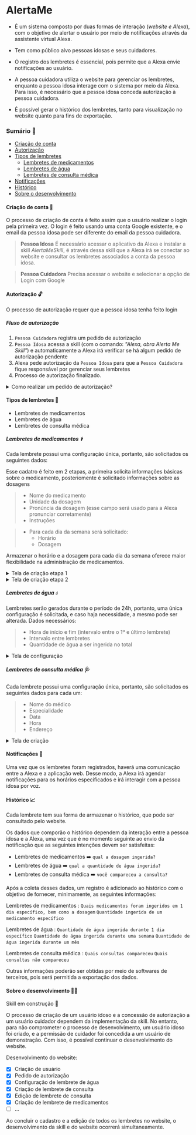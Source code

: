 # AlertaMe

- É um sistema composto por duas formas de interação (_website e Alexa_), com o objetivo de alertar o usuário por meio de notificações através da assistente virtual Alexa️.

- Tem como público alvo pessoas idosas e seus cuidadores.

- O registro dos lembretes é essencial, pois permite que a Alexa envie notificações ao usuário.

- A pessoa cuidadora utiliza o website para gerenciar os lembretes, enquanto a pessoa idosa interage com o sistema por meio da Alexa. Para isso, é necessário que a pessoa idosa conceda autorização à pessoa cuidadora.

- É possível gerar o histórico dos lembretes, tanto para visualização no website quanto para fins de exportação.

### Sumário :receipt:

- [Criação de conta](#criação-de-conta-floppy_disk)
- [Autorização](#autorização-unlock)
- [Tipos de lembretes](#tipos-de-lembretes-memo)
  - [Lembretes de medicamentos](#lembretes-de-medicamentos-medical_symbol)
  - [Lembretes de água](#lembretes-de-água-droplet)
  - [Lembretes de consulta médica](#lembretes-de-consulta-médica-stethoscope)
- [Notificações](#notificações-bell)
- [Histórico](#histórico-chart_with_upwards_trend)
- [Sobre o desenvolvimento](#sobre-o-desenvolvimento-man_technologist)

#### Criação de conta :floppy_disk:

O processo de criação de conta é feito assim que o usuário realizar o login pela primeira vez.
O login é feito usando uma conta Google existente, e o email da pessoa idosa pode ser diferente do email da pessoa cuidadora.

> **Pessoa Idosa**
> É necessário acessar o aplicativo da Alexa e instalar a skill _AlertaMeSkill_, é através dessa skill que a Alexa irá se conectar ao website e consultar os lembretes associados a conta da pessoa idosa.

> **Pessoa Cuidadora**
> Precisa acessar o website e selecionar a opção de Login com Google

#### Autorização :unlock:

O processo de autorização requer que a pessoa idosa tenha feito login

##### Fluxo de autorização

1. `Pessoa Cuidadora` registra um pedido de autorização
2. `Pessoa Idosa` acessa a skill (com o comando: _"Alexa, abra Alerta Me Skill"_) e automaticamente a Alexa irá verificar se há algum pedido de autorização pendente
3. Alexa pede autorização da `Pessoa Idosa` para que a `Pessoa Cuidadora` fique responsável por gerenciar seus lembretes
4. Processo de autorização finalizado.

<details>
<summary>Como realizar um pedido de autorização?</summary>

No canto inferior esquerdo, clique em `CONFIGURAÇÕES`

![Alt text](readme-assets/settings.png)

Preencha o campo com o email da pessoa idosa e clique em `Registrar pedido`

![Alt text](readme-assets/authorization.png)

</details>

#### Tipos de lembretes :memo:

- Lembretes de medicamentos
- Lembretes de água
- Lembretes de consulta médica

##### Lembretes de medicamentos :medical_symbol:

Cada lembrete possui uma configuração única, portanto, são solicitados os seguintes dados:

Esse cadatro é feito em 2 etapas, a primeira solicita informações básicas sobre o medicamento, posteriomente é solicitado informações sobre as dosagens

> - Nome do medicamento
> - Unidade da dosagem
> - Pronúncia da dosagem (esse campo será usado para a Alexa pronunciar corretamente)
> - Instruções

> - Para cada dia da semana será solicitado:
>   - Horário
>   - Dosagem

Armazenar o horário e a dosagem para cada dia da semana oferece maior flexibilidade na administração de medicamentos.

<details>
<summary>Tela de criação etapa 1</summary>

![Alt text](readme-assets/medication-reminder-step1.png)

</details>

<details>
<summary>Tela de criação etapa 2</summary>

![Alt text](readme-assets/medication-reminder-step2.png)

Nesse exemplo, os dias selecionado são: Domindo e Terça, sendo que para o domindo, está sendo configurado 2 horários (08:00 e 18:00) e na Terça somente 1 horário (08:00). Para os 2 dias da semana está especificado a dosagem de 10 mL do medicamento, porém, esses valores podem ser alterados conforme recomendação médica.

</details>

##### Lembretes de água :droplet:

Lembretes serão gerados durante o período de 24h, portanto, uma única configuração é solicitada, e caso haja necessidade, a mesmo pode ser alterada. Dados necessários:

> - Hora de início e fim (intervalo entre o 1º e último lembrete)
> - Intervalo entre lembretes
> - Quantidade de água a ser ingerida no total

<details>
<summary>Tela de configuração</summary>

![Alt text](readme-assets/water-reminder.png)

</details>

##### Lembretes de consulta médica :stethoscope:

Cada lembrete possui uma configuração única, portanto, são solicitados os seguintes dados para cada um:

> - Nome do médico
> - Especialidade
> - Data
> - Hora
> - Endereço

<details>
<summary>Tela de criação</summary>

![Alt text](readme-assets/medical-reminder.png)

</details>

#### Notificações :bell:

Uma vez que os lembretes foram registrados, haverá uma comunicação entre a Alexa e a aplicação web. Desse modo, a Alexa irá agendar notificações para os horários especificados e irá interagir com a pessoa idosa por voz.

#### Histórico :chart_with_upwards_trend:

Cada lembrete tem sua forma de armazenar o histórico, que pode ser consultado pelo website.

Os dados que comporão o histórico dependem da interação entre a pessoa idosa e a Alexa, uma vez que é no momento seguinte ao envio da notificação que as seguintes intenções devem ser satisfeitas:

- Lembretes de medicamentos :arrow_right: `qual a dosagem ingerida?`
- Lembretes de água :arrow_right: `qual a quantidade de água ingerida?`
- Lembretes de consulta médica :arrow_right: `você compareceu a consulta?`

Após a coleta desses dados, um registro é adicionado ao histórico com o objetivo de fornecer, minimamente, as seguintes informações:

Lembretes de medicamentos
: `Quais medicamentos foram ingeridos em 1 dia específico, bem como a dosagem`
`Quantidade ingerida de um medicamento específico`

Lembretes de água
: `Quantidade de água ingerida durante 1 dia específico`
`Quantidade de água ingerida durante uma semana`
`Quantidade de água ingerida durante um mês`

Lembretes de consulta médica
: `Quais consultas compareceu`
`Quais consultas não compareceu`

Outras informações poderão ser obtidas por meio de softwares de terceiros, pois será permitida a exportação dos dados.

#### Sobre o desenvolvimento :man_technologist:

Skill em construção :construction:

O processo de criação de um usuário idoso e a concessão de autorização a um usuário cuidador dependem da implementação da skill. No entanto, para não comprometer o processo de desenvolvimento, um usuário idoso foi criado, e a permissão de cuidador foi concedida a um usuário de demonstração. Com isso, é possível continuar o desenvolvimento do website.

Desenvolvimento do website:

- [x] Criação de usuário
- [x] Pedido de autorização
- [x] Configuração de lembrete de água
- [x] Criação de lembrete de consulta
- [x] Edição de lembrete de consulta
- [x] Criação de lembrete de medicamentos
- [ ] ...

Ao concluir o cadastro e a edição de todos os lembretes no website, o desenvolvimento da skill e do website ocorrerá simultaneamente.
